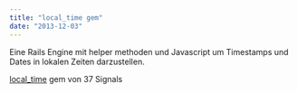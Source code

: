 ```yaml
---
title: "local_time gem"
date: "2013-12-03"
---
```


Eine Rails Engine mit helper methoden und Javascript um Timestamps und Dates in lokalen Zeiten darzustellen.

[local\_time](https://github.com/37signals/local_time?files=1) gem von 37 Signals
